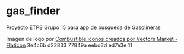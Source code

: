 # gas_finder

Proyecto ETPS Grupo 15 para app de busqueda de Gasolineras 

Imagen de logo por 
<a href="https://www.flaticon.es/iconos-gratis/combustible" title="combustible iconos">Combustible iconos creados por Vectors Market - Flaticon</a>
3e4c6b
d22833
77849a
eebd3d
ed7e3e
11
